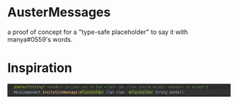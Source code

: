 # AusterMessages

a proof of concept for a "type-safe placeholder" to say it with manya#0559's words.

# Inspiration
![Discord screenshot](./img/inspiration.png)
